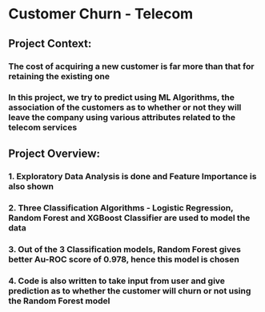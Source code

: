 # Customer Churn - Telecom
## Project Context:
### The cost of acquiring a new customer is far more than that for retaining the existing one
### In this project, we try to predict using ML Algorithms, the association of the customers as to whether or not they will leave the company using various attributes related to the telecom services
## Project Overview:
### 1. Exploratory Data Analysis is done and Feature Importance is also shown
### 2. Three Classification Algorithms - Logistic Regression, Random Forest and XGBoost Classifier are used to model the data
### 3. Out of the 3 Classification models, Random Forest gives better Au-ROC score of 0.978, hence this model is chosen
### 4. Code is also written to take input from user and give prediction as to whether the customer will churn or not using the Random Forest model
